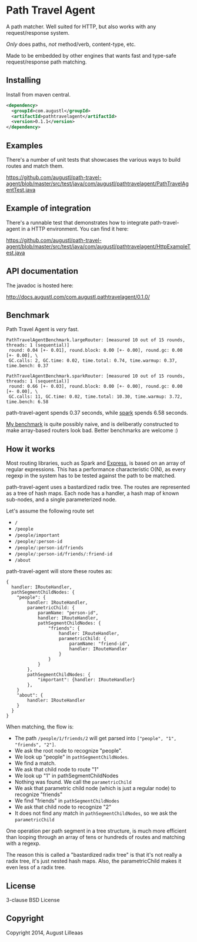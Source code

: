 # Path Travel Agent

A path matcher. Well suited for HTTP, but also works with any request/response system.

*Only* does paths, *not* method/verb, content-type, etc.

Made to be embedded by other engines that wants fast and type-safe request/response path matching.

## Installing

Install from maven central.

```xml
<dependency>
  <groupId>com.augustl</groupId>
  <artifactId>pathtravelagent</artifactId>
  <version>0.1.1</version>
</dependency>
```

## Examples

There's a number of unit tests that showcases the various ways to build routes and match them.

https://github.com/augustl/path-travel-agent/blob/master/src/test/java/com/augustl/pathtravelagent/PathTravelAgentTest.java

## Example of integration

There's a runnable test that demonstrates how to integrate path-travel-agent in a HTTP environment. You can find it here:

https://github.com/augustl/path-travel-agent/blob/master/src/test/java/com/augustl/pathtravelagent/HttpExampleTest.java

## API documentation

The javadoc is hosted here:

http://docs.augustl.com/com.augustl.pathtravelagent/0.1.0/

## Benchmark

Path Travel Agent is *very* fast.

```
PathTravelAgentBenchmark.largeRouter: [measured 10 out of 15 rounds, threads: 1 (sequential)]
 round: 0.04 [+- 0.01], round.block: 0.00 [+- 0.00], round.gc: 0.00 [+- 0.00], \
 GC.calls: 2, GC.time: 0.02, time.total: 0.74, time.warmup: 0.37, time.bench: 0.37

PathTravelAgentBenchmark.sparkRouter: [measured 10 out of 15 rounds, threads: 1 (sequential)]
 round: 0.66 [+- 0.03], round.block: 0.00 [+- 0.00], round.gc: 0.00 [+- 0.00], \
 GC.calls: 11, GC.time: 0.02, time.total: 10.30, time.warmup: 3.72, time.bench: 6.58
```

path-travel-agent spends 0.37 seconds, while [spark](https://github.com/perwendel/spark/) spends 6.58 seconds.

[My benchmark](https://github.com/augustl/path-travel-agent/blob/ffe911e8cdb8eefa6ff0a706642dffc8d4a8ed75/src/test/java/com/augustl/pathtravelagent/PathTravelAgentBenchmark.java) is quite possibly naive, and is deliberatly constructed to make array-based routers look bad. Better benchmarks are welcome :)

## How it works

Most routing libraries, such as Spark and [Express](http://techblog.netflix.com/2014/11/nodejs-in-flames.html), is based on an array of regular expressions. This has a performance characteristic O(N), as every regexp in the system has to be tested against the path to be matched.

path-travel-agent uses a bastardized radix tree. The routes are represented as a tree of hash maps. Each node has a handler, a hash map of known sub-nodes, and a single parameterized node.

Let's assume the following route set

* `/`
* `/people`
* `/people/important`
* `/people/:person-id`
* `/people/:person-id/friends`
* `/people/:person-id/friends/:friend-id`
* `/about`

path-travel-agent will store these routes as:

    {
      handler: IRouteHandler,
      pathSegmentChildNodes: {
        "people": {
            handler: IRouteHandler,
            parametricChild: {
                paramName: "person-id",
                handler: IRouteHandler,
                pathSegmentChildNodes: {
                    "friends": {
                        handler: IRouteHandler,
                        parametricChild: {
                            paramName: "friend-id",
                            handler: IRouteHandler
                        }
                    }
                }
            },
            pathSegmentChildNodes: {
                "important": {handler: IRouteHandler}
            },
        }
        "about": {
            handler: IRouteHandler
        }
      }
    }
    
When matching, the flow is:

* The path `/people/1/friends/2` will get parsed into `["people", "1", "friends", "2"]`.
* We ask the root node to recognize "people".
* We look up "people" in `pathSegmentChildNodes`.
* We find a match.
* We ask that child node to route "1"
* We look up "1" in pathSegmentChildNodes
* Nothing was found. We call the `parametricChild`
* We ask that parametric child node (which is just a regular node) to recognize "friends"
* We find "friends" in `pathSegmentChildNodes`
* We ask that child node to recognize "2"
* It does not find any match in `pathSegmentChildNodes`, so we ask the `parametricChild`

One operation per path segment in a tree structure, is much more efficient than looping through an array of tens or hundreds of routes and matching with a regexp.

The reason this is called a "bastardized radix tree" is that it's not really a radix tree, it's just nested hash maps. Also, the parametricChild makes it even less of a radix tree.

## License

3-clause BSD License

## Copyright

Copyright 2014, August Lilleaas
